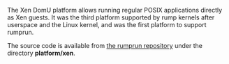 The Xen DomU platform allows running regular POSIX applications directly
as Xen guests.  It was the third platform supported by rump kernels
after userspace and the Linux kernel, and was the first platform to
support rumprun.

The source code is available from [the rumprun
repository](http://repo.rumpkernel.org/rumprun) under the
directory __platform/xen__.

